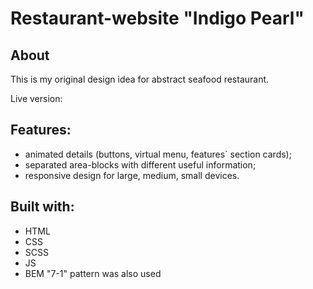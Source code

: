 # Restaurant-website "Indigo Pearl"
## About 
This is my original design idea for abstract seafood restaurant.


Live version:

## Features:

* animated details (buttons, virtual menu, features` section cards);
* separated area-blocks with different useful information;
* responsive design for large, medium, small devices.

## Built with:
* HTML
* CSS
* SCSS
* JS
* BEM
  "7-1" pattern was also used
